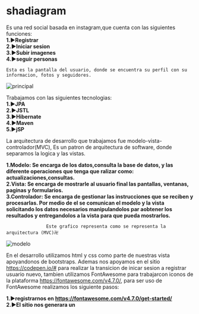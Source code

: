 # shadiagram
Es una red social basada en instagram,que cuenta con las siguientes funciones: <br>
<b>1.▶Registrar<br>
   2.▶Iniciar sesion<br>
   3.▶Subir imagenes<br>
   4.▶seguir personas </b> <br>
   
    Esta es la pantalla del usuario, donde se encuentra su perfil con su informacion, fotos y seguidores.
![principal](https://user-images.githubusercontent.com/38700066/80266984-72da9280-8664-11ea-9b3b-5be327c2f3b9.jpeg )
   
   
Trabajamos con las siguientes tecnologias: <br>
<b>1.▶JPA<br>
   2.▶JSTL<br>
   3.▶Hibernate<br>
   4.▶Maven<br>
   5.▶jSP</b> <br>
   
   
   
   La arquitectura de desarrollo que trabajamos fue modelo-vista-controlador(MVC), Es un patron de arquitectura de software, donde separamos la logica y las vistas.<br>
   
  <b> 1.Modelo: Se encarga de los datos,consulta la base de datos, y las diferente operaciones que tenga que ralizar como: actualizaciones,consultas.<br>
   2.Vista: Se encarga de mostrarle al usuario final las pantallas, ventanas, paginas y formularios.<br>
   3.Controlador: Se encarga de gestionar las instrucciones que se reciben y procesarlas. Por medio de el se comunican el modelo y la vista solicitando los datos necesarios manipulandolos par aobtener los resultados y entregandolos a la vista para que pueda    mostrarlos.</b> <br>
  
                   Este grafico representa como se representa la arquitectura (MVC)卍   
   ![modelo](https://user-images.githubusercontent.com/38700066/80269345-9574a780-8674-11ea-8d85-ebd05374818d.png)
    

En el desarrollo utilizamos html y css como parte de nuestras vista apoyandonos de bootstraps. Ademas nos apoyamos en el sitio https://codepen.io/# para realizar la transicion de inicar sesion a registrar usuario nuevo, tambien utilizamos FontAwesome para trabajarcon iconos de la plataforma https://fontawesome.com/v4.7.0/, para ser uso de FontAwesome realizamos los siguiente pasos:<br>

 <b>1.▶registrarnos en https://fontawesome.com/v4.7.0/get-started/<br>
 2.▶El sitio nos generara un <script>, el cual lo tendremos que poner en nuestro HEAD de nuestro documento.html<br>
 3.▶Para hacer uso de algun icono del sitio, solo seleccionamos el icono y nos generara un codigo el cual tendremos que pegar en el lugar   que querramos que se establezca el icono en la pagina.</b> <br>
   
   
                         Estos son algunos ejemplos de iconos que encontraremos en FontAwesome
   ![iconos_Font](https://user-images.githubusercontent.com/38700066/80269171-e97e8c80-8672-11ea-89f6-22e35dd6d29f.PNG)
       
       
       
       
                       Estas 2 imagenes son el ingresar y registrar de la aplicacion red social
![ingresar-registrar](https://user-images.githubusercontent.com/38700066/80268334-e207b500-866b-11ea-9b11-8b67ab7d642b.jpg)


